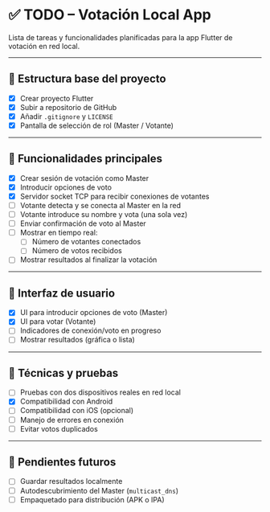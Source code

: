 # ✅ TODO – Votación Local App

Lista de tareas y funcionalidades planificadas para la app Flutter de votación en red local.

---

## 🧱 Estructura base del proyecto

- [x] Crear proyecto Flutter
- [x] Subir a repositorio de GitHub
- [x] Añadir `.gitignore` y `LICENSE`
- [x] Pantalla de selección de rol (Master / Votante)

---

## 🔧 Funcionalidades principales

- [x] Crear sesión de votación como Master
- [x] Introducir opciones de voto
- [x] Servidor socket TCP para recibir conexiones de votantes
- [ ] Votante detecta y se conecta al Master en la red
- [ ] Votante introduce su nombre y vota (una sola vez)
- [ ] Enviar confirmación de voto al Master
- [ ] Mostrar en tiempo real:
  - [ ] Número de votantes conectados
  - [ ] Número de votos recibidos
- [ ] Mostrar resultados al finalizar la votación

---

## 🎨 Interfaz de usuario

- [x] UI para introducir opciones de voto (Master)
- [x] UI para votar (Votante)
- [ ] Indicadores de conexión/voto en progreso
- [ ] Mostrar resultados (gráfica o lista)

---

## 🧪 Técnicas y pruebas

- [ ] Pruebas con dos dispositivos reales en red local
- [x] Compatibilidad con Android
- [ ] Compatibilidad con iOS (opcional)
- [ ] Manejo de errores en conexión
- [ ] Evitar votos duplicados

---

## 📝 Pendientes futuros

- [ ] Guardar resultados localmente
- [ ] Autodescubrimiento del Master (`multicast_dns`)
- [ ] Empaquetado para distribución (APK o IPA)

